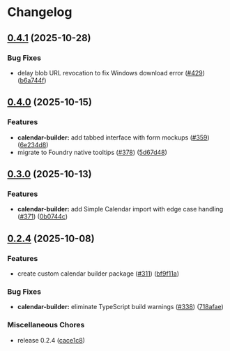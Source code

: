 # Changelog

## [0.4.1](https://github.com/rayners/fvtt-seasons-and-stars/compare/seasons-and-stars-calendar-builder-v0.4.0...seasons-and-stars-calendar-builder-v0.4.1) (2025-10-28)


### Bug Fixes

* delay blob URL revocation to fix Windows download error ([#429](https://github.com/rayners/fvtt-seasons-and-stars/issues/429)) ([b6a744f](https://github.com/rayners/fvtt-seasons-and-stars/commit/b6a744f959dba356223a259adc34aea8a24fc0b9))

## [0.4.0](https://github.com/rayners/fvtt-seasons-and-stars/compare/seasons-and-stars-calendar-builder-v0.3.0...seasons-and-stars-calendar-builder-v0.4.0) (2025-10-15)


### Features

* **calendar-builder:** add tabbed interface with form mockups ([#359](https://github.com/rayners/fvtt-seasons-and-stars/issues/359)) ([6e234d8](https://github.com/rayners/fvtt-seasons-and-stars/commit/6e234d89b1b49768daee94636f1cb5dde0ceaeb9))
* migrate to Foundry native tooltips ([#378](https://github.com/rayners/fvtt-seasons-and-stars/issues/378)) ([5d67d48](https://github.com/rayners/fvtt-seasons-and-stars/commit/5d67d482d14e0d1106911345689ce51332039b4e))

## [0.3.0](https://github.com/rayners/fvtt-seasons-and-stars/compare/seasons-and-stars-calendar-builder-v0.2.4...seasons-and-stars-calendar-builder-v0.3.0) (2025-10-13)


### Features

* **calendar-builder:** add Simple Calendar import with edge case handling ([#371](https://github.com/rayners/fvtt-seasons-and-stars/issues/371)) ([0b0744c](https://github.com/rayners/fvtt-seasons-and-stars/commit/0b0744c6eb5c8955330564830aa57c5758b4d8c2))

## [0.2.4](https://github.com/rayners/fvtt-seasons-and-stars/compare/seasons-and-stars-calendar-builder-v0.1.0...seasons-and-stars-calendar-builder-v0.2.4) (2025-10-08)


### Features

* create custom calendar builder package ([#311](https://github.com/rayners/fvtt-seasons-and-stars/issues/311)) ([bf9f11a](https://github.com/rayners/fvtt-seasons-and-stars/commit/bf9f11af21bb6c8e0268c73a2b0ec921e2afbce9))


### Bug Fixes

* **calendar-builder:** eliminate TypeScript build warnings ([#338](https://github.com/rayners/fvtt-seasons-and-stars/issues/338)) ([718afae](https://github.com/rayners/fvtt-seasons-and-stars/commit/718afae9c69f9956df617e567ca6210a47cf4b02))


### Miscellaneous Chores

* release 0.2.4 ([cace1c8](https://github.com/rayners/fvtt-seasons-and-stars/commit/cace1c835a06a66ac75e7211005a0d02e1a32a32))
